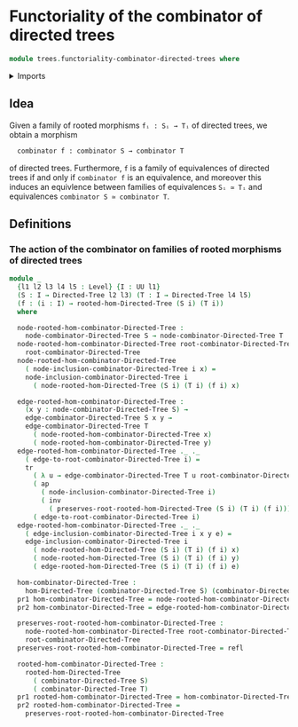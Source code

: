 # Functoriality of the combinator of directed trees

```agda
module trees.functoriality-combinator-directed-trees where
```

<details><summary>Imports</summary>

```agda
open import foundation.dependent-pair-types
open import foundation.identity-types
open import foundation.universe-levels

open import trees.combinator-directed-trees
open import trees.directed-trees
open import trees.morphisms-directed-trees
open import trees.rooted-morphisms-directed-trees
```

</details>

## Idea

Given a family of rooted morphisms `fᵢ : Sᵢ → Tᵢ` of directed trees, we obtain a
morphism

```md
  combinator f : combinator S → combinator T
```

of directed trees. Furthermore, `f` is a family of equivalences of directed
trees if and only if `combinator f` is an equivalence, and moreover this induces
an equivlence between families of equivalences `Sᵢ ≃ Tᵢ` and equivalences
`combinator S ≃ combinator T`.

## Definitions

### The action of the combinator on families of rooted morphisms of directed trees

```agda
module _
  {l1 l2 l3 l4 l5 : Level} {I : UU l1}
  (S : I → Directed-Tree l2 l3) (T : I → Directed-Tree l4 l5)
  (f : (i : I) → rooted-hom-Directed-Tree (S i) (T i))
  where

  node-rooted-hom-combinator-Directed-Tree :
    node-combinator-Directed-Tree S → node-combinator-Directed-Tree T
  node-rooted-hom-combinator-Directed-Tree root-combinator-Directed-Tree =
    root-combinator-Directed-Tree
  node-rooted-hom-combinator-Directed-Tree
    ( node-inclusion-combinator-Directed-Tree i x) =
    node-inclusion-combinator-Directed-Tree i
      ( node-rooted-hom-Directed-Tree (S i) (T i) (f i) x)

  edge-rooted-hom-combinator-Directed-Tree :
    (x y : node-combinator-Directed-Tree S) →
    edge-combinator-Directed-Tree S x y →
    edge-combinator-Directed-Tree T
      ( node-rooted-hom-combinator-Directed-Tree x)
      ( node-rooted-hom-combinator-Directed-Tree y)
  edge-rooted-hom-combinator-Directed-Tree ._ ._
    ( edge-to-root-combinator-Directed-Tree i) =
    tr
      ( λ u → edge-combinator-Directed-Tree T u root-combinator-Directed-Tree)
      ( ap
        ( node-inclusion-combinator-Directed-Tree i)
        ( inv
          ( preserves-root-rooted-hom-Directed-Tree (S i) (T i) (f i))))
      ( edge-to-root-combinator-Directed-Tree i)
  edge-rooted-hom-combinator-Directed-Tree ._ ._
    ( edge-inclusion-combinator-Directed-Tree i x y e) =
    edge-inclusion-combinator-Directed-Tree i
      ( node-rooted-hom-Directed-Tree (S i) (T i) (f i) x)
      ( node-rooted-hom-Directed-Tree (S i) (T i) (f i) y)
      ( edge-rooted-hom-Directed-Tree (S i) (T i) (f i) e)

  hom-combinator-Directed-Tree :
    hom-Directed-Tree (combinator-Directed-Tree S) (combinator-Directed-Tree T)
  pr1 hom-combinator-Directed-Tree = node-rooted-hom-combinator-Directed-Tree
  pr2 hom-combinator-Directed-Tree = edge-rooted-hom-combinator-Directed-Tree

  preserves-root-rooted-hom-combinator-Directed-Tree :
    node-rooted-hom-combinator-Directed-Tree root-combinator-Directed-Tree ＝
    root-combinator-Directed-Tree
  preserves-root-rooted-hom-combinator-Directed-Tree = refl

  rooted-hom-combinator-Directed-Tree :
    rooted-hom-Directed-Tree
      ( combinator-Directed-Tree S)
      ( combinator-Directed-Tree T)
  pr1 rooted-hom-combinator-Directed-Tree = hom-combinator-Directed-Tree
  pr2 rooted-hom-combinator-Directed-Tree =
    preserves-root-rooted-hom-combinator-Directed-Tree
```
